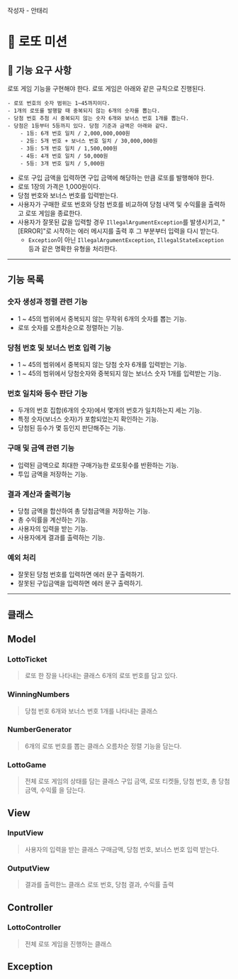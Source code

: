작성자 - 안태리

# 🎰 로또 미션

## 🚀 기능 요구 사항

로또 게임 기능을 구현해야 한다. 로또 게임은 아래와 같은 규칙으로 진행된다.

```
- 로또 번호의 숫자 범위는 1~45까지이다.
- 1개의 로또를 발행할 때 중복되지 않는 6개의 숫자를 뽑는다.
- 당첨 번호 추첨 시 중복되지 않는 숫자 6개와 보너스 번호 1개를 뽑는다.
- 당첨은 1등부터 5등까지 있다. 당첨 기준과 금액은 아래와 같다.
    - 1등: 6개 번호 일치 / 2,000,000,000원
    - 2등: 5개 번호 + 보너스 번호 일치 / 30,000,000원
    - 3등: 5개 번호 일치 / 1,500,000원
    - 4등: 4개 번호 일치 / 50,000원
    - 5등: 3개 번호 일치 / 5,000원
```

- 로또 구입 금액을 입력하면 구입 금액에 해당하는 만큼 로또를 발행해야 한다.
- 로또 1장의 가격은 1,000원이다.
- 당첨 번호와 보너스 번호를 입력받는다.
- 사용자가 구매한 로또 번호와 당첨 번호를 비교하여 당첨 내역 및 수익률을 출력하고 로또 게임을 종료한다.
- 사용자가 잘못된 값을 입력할 경우 `IllegalArgumentException`를 발생시키고, "[ERROR]"로 시작하는 에러 메시지를 출력 후 그 부분부터 입력을 다시 받는다.
    - `Exception`이 아닌 `IllegalArgumentException`, `IllegalStateException` 등과 같은 명확한 유형을 처리한다.

------------------------

## 기능 목록

### 숫자 생성과 정렬 관련 기능
- 1 ~ 45의 범위에서 중복되지 않는 무작위 6개의 숫자를 뽑는 기능.
- 로또 숫자를 오름차순으로 정렬하는 기능.
### 당첨 번호 및 보너스 번호 입력 기능
- 1 ~ 45의 범위에서 중복되지 않는 당첨 숫자 6개를 입력받는 기능.
- 1 ~ 45의 범위에서 당첨숫자와 중복되지 않는 보너스 숫자 1개를 입력받는 기능.
### 번호 일치와 등수 판단 기능
- 두개의 번호 집합(6개의 숫자)에서 몇개의 번호가 일치하는지 세는 기능.
- 특정 숫자(보너스 숫자)가 포함되었는지 확인하는 기능.
- 당첨된 등수가 몇 등인지 판단해주는 기능.
### 구매 및 금액 관련 기능
- 입력된 금액으로 최대한 구매가능한 로또횟수를 반환하는 기능.
- 투입 금액을 저장하는 기능.
### 결과 계산과 출력기능
- 당첨 금액을 합산하여 총 당첨금액을 저장하는 기능.
- 총 수익률을 계산하는 기능.
- 사용자의 입력을 받는 기능.
- 사용자에게 결과를 출력하는 기능.
### 예외 처리
- 잘못된 당첨 번호를 입력하면 에러 문구 출력하기.
- 잘못된 구입금액을 입력하면 에러 문구 출력하기.

----------------------------------
## 클래스

## Model
### LottoTicket
> 로또 한 장을 나타내는 클래스
> 6개의 로또 번호를 담고 있다.

### WinningNumbers
> 당첨 번호 6개와 보너스 번호 1개를 나타내는 클래스

### NumberGenerator
> 6개의 로또 번호를 뽑는 클래스
> 오름차순 정렬 기능을 담는다.

### LottoGame
> 전체 로또 게임의 상태를 담는 클래스
> 구입 금액, 로또 티켓들, 당첨 번호, 총 당첨 금액, 수익률 을 담는다.

## View
### InputView
> 사용자의 입력을 받는 클래스
> 구매금액, 당첨 번호, 보너스 번호 입력 받는다.

### OutputView
> 결과를 출력한느 클래스
> 로또 번호, 당첨 결과, 수익률 출력


## Controller
### LottoController
> 전체 로또 게임을 진행하는 클래스


## Exception
